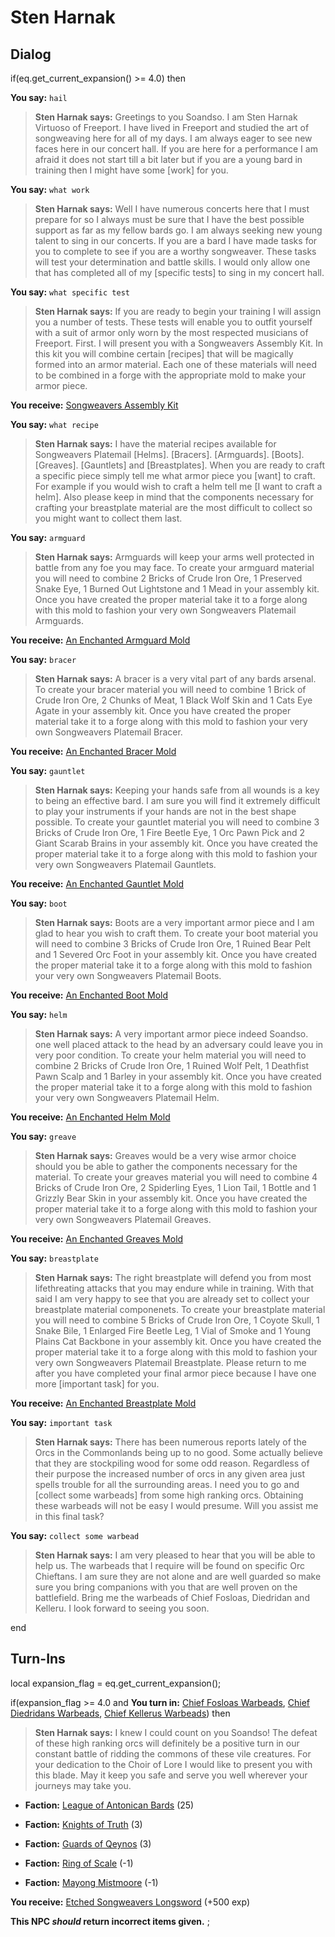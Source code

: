 # Sten Harnak
## Dialog

if(eq.get_current_expansion() >= 4.0) then


**You say:** `hail`




>**Sten Harnak says:** Greetings to you Soandso. I am Sten Harnak Virtuoso of Freeport. I have lived in Freeport and studied the art of songweaving here for all of my days. I am always eager to see new faces here in our concert hall. If you are here for a performance I am afraid it does not start till a bit later but if you are a young bard in training then I might have some [work] for you.


**You say:** `what work`




>**Sten Harnak says:** Well I have numerous concerts here that I must prepare for so I always must be sure that I have the best possible support as far as my fellow bards go. I am always seeking new young talent to sing in our concerts. If you are a bard I have made tasks for you to complete to see if you are a worthy songweaver. These tasks will test your determination and battle skills. I would only allow one that has completed all of my [specific tests] to sing in my concert hall.


**You say:** `what specific test`




>**Sten Harnak says:** If you are ready to begin your training I will assign you a number of tests. These tests will enable you to outfit yourself with a suit of armor only worn by the most respected musicians of Freeport. First. I will present you with a Songweavers Assembly Kit. In this kit you will combine certain [recipes] that will be magically formed into an armor material. Each one of these materials will need to be combined in a forge with the appropriate mold to make your armor piece.



**You receive:**  [Songweavers Assembly Kit](/item/17257)


**You say:** `what recipe`




>**Sten Harnak says:** I have the material recipes available for Songweavers Platemail [Helms]. [Bracers]. [Armguards]. [Boots]. [Greaves]. [Gauntlets] and [Breastplates]. When you are ready to craft a specific piece simply tell me what armor piece you [want] to craft. For example if you would wish to craft a helm tell me [I want to craft a helm]. Also please keep in mind that the components necessary for crafting your breastplate material are the most difficult to collect so you might want to collect them last.


**You say:** `armguard`




>**Sten Harnak says:** Armguards will keep your arms well protected in battle from any foe you may face. To create your armguard material you will need to combine 2 Bricks of Crude Iron Ore, 1 Preserved Snake Eye, 1 Burned Out Lightstone and 1 Mead in your assembly kit. Once you have created the proper material take it to a forge along with this mold to fashion your very own Songweavers Platemail Armguards.



**You receive:**  [An Enchanted Armguard Mold](/item/22613)


**You say:** `bracer`




>**Sten Harnak says:** A bracer is a very vital part of any bards arsenal. To create your bracer material you will need to combine 1 Brick of Crude Iron Ore, 2 Chunks of Meat, 1 Black Wolf Skin and 1 Cats Eye Agate in your assembly kit. Once you have created the proper material take it to a forge along with this mold to fashion your very own Songweavers Platemail Bracer.



**You receive:**  [An Enchanted Bracer Mold](/item/22611)


**You say:** `gauntlet`




>**Sten Harnak says:** Keeping your hands safe from all wounds is a key to being an effective bard. I am sure you will find it extremely difficult to play your instruments if your hands are not in the best shape possible. To create your gauntlet material you will need to combine 3 Bricks of Crude Iron Ore, 1 Fire Beetle Eye, 1 Orc Pawn Pick and 2 Giant Scarab Brains in your assembly kit. Once you have created the proper material take it to a forge along with this mold to fashion your very own Songweavers Platemail Gauntlets.



**You receive:**  [An Enchanted Gauntlet Mold](/item/22615)


**You say:** `boot`




>**Sten Harnak says:** Boots are a very important armor piece and I am glad to hear you wish to craft them. To create your boot material you will need to combine 3 Bricks of Crude Iron Ore, 1 Ruined Bear Pelt  and 1 Severed Orc Foot in your assembly kit. Once you have created the proper material take it to a forge along with this mold to fashion your very own Songweavers Platemail Boots.



**You receive:**  [An Enchanted Boot Mold](/item/22612)


**You say:** `helm`




>**Sten Harnak says:** A very important armor piece indeed Soandso. one well placed attack to the head by an adversary could leave you in very poor condition. To create your helm material you will need to combine 2 Bricks of Crude Iron Ore, 1 Ruined Wolf Pelt, 1 Deathfist Pawn Scalp and 1 Barley in your assembly kit. Once you have created the proper material take it to a forge along with this mold to fashion your very own Songweavers Platemail Helm.



**You receive:**  [An Enchanted Helm Mold](/item/22610)


**You say:** `greave`




>**Sten Harnak says:** Greaves would be a very wise armor choice should you be able to gather the components necessary for the material. To create your greaves material you will need to combine 4 Bricks of Crude Iron Ore, 2 Spiderling Eyes, 1 Lion Tail, 1 Bottle and 1 Grizzly Bear Skin in your assembly kit. Once you have created the proper material take it to a forge along with this mold to fashion your very own Songweavers Platemail Greaves.



**You receive:**  [An Enchanted Greaves Mold](/item/22614)


**You say:** `breastplate`




>**Sten Harnak says:** The right breastplate will defend you from most lifethreating attacks that you may endure while in training. With that said I am very happy to see that you are already set to collect your breastplate material componenets. To create your breastplate material you will need to combine 5 Bricks of Crude Iron Ore, 1 Coyote Skull, 1 Snake Bile, 1 Enlarged Fire Beetle Leg, 1 Vial of Smoke and 1 Young Plains Cat Backbone in your assembly kit. Once you have created the proper material take it to a forge along with this mold to fashion your very own Songweavers Platemail Breastplate. Please return to me after you have completed your final armor piece because I have one more [important task] for you.



**You receive:**  [An Enchanted Breastplate Mold](/item/22616)


**You say:** `important task`




>**Sten Harnak says:** There has been numerous reports lately of the Orcs in the Commonlands being up to no good. Some actually believe that they are stockpiling wood for some odd reason.  Regardless of their purpose the increased number of orcs in any given area just spells trouble for all the surrounding areas. I need you to go and [collect some warbeads] from some high ranking orcs. Obtaining these warbeads will not be easy I would presume. Will you assist me in this final task?


**You say:** `collect some warbead`




>**Sten Harnak says:** I am very pleased to hear that you will be able to help us. The warbeads that I require will be found on specific Orc Chieftans. I am sure they are not alone and are well guarded so make sure you bring companions with you that are well proven on the battlefield. Bring me the warbeads of Chief Fosloas, Diedridan and Kelleru. I look forward to seeing you soon.

end

## Turn-Ins



local expansion_flag = eq.get_current_expansion();


if(expansion_flag >= 4.0 and  **You turn in:** [Chief Fosloas Warbeads](/item/9924), [Chief Diedridans Warbeads](/item/9925), [Chief Kellerus Warbeads](/item/9926)) then


>**Sten Harnak says:** I knew I could count on you Soandso! The defeat of these high ranking orcs will definitely be a positive turn in our constant battle of ridding the commons of these vile creatures. For your dedication to the Choir of Lore I would like to present you with this blade. May it keep you safe and serve you well wherever your journeys may take you.


* __Faction:__ [League of Antonican Bards](/faction/284) (25)


* __Faction:__ [Knights of Truth](/faction/281) (3)


* __Faction:__ [Guards of Qeynos](/faction/262) (3)


* __Faction:__ [Ring of Scale](/faction/304) (-1)


* __Faction:__ [Mayong Mistmoore](/faction/285) (-1)




 **You receive:**  [Etched Songweavers Longsword](/item/9935) (+500 exp)

**This NPC *should* return incorrect items given.**
;

